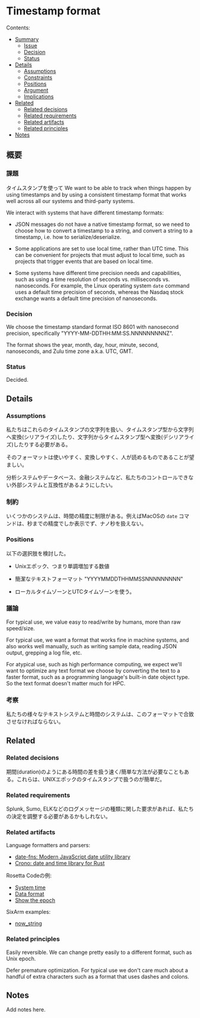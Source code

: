 # Timestamp format

Contents:

* [Summary](#summary)
  * [Issue](#issue)
  * [Decision](#decision)
  * [Status](#status)
* [Details](#details)
  * [Assumptions](#assumptions)
  * [Constraints](#constraints)
  * [Positions](#positions)
  * [Argument](#argument)
  * [Implications](#implications)
* [Related](#related)
  * [Related decisions](#related-decisions)
  * [Related requirements](#related-requirements)
  * [Related artifacts](#related-artifacts)
  * [Related principles](#related-principles)
* [Notes](#notes)


## 概要


### 課題

タイムスタンプを使って
We want to be able to track when things happen by using timestamps and by using a consistent timestamp format that works well across all our systems and third-party systems.

We interact with systems that have different timestamp formats:

* JSON messages do not have a native timestamp format, so we need to choose how to convert a timestamp to a string, and convert a string to a timestamp, i.e. how to serialize/deserialize.

* Some applications are set to use local time, rather than UTC time. This can be convenient for projects that must adjust to local time, such as projects that trigger events that are based on local time.

* Some systems have different time precision needs and capabilities, such as using a time resolution of seconds vs. milliseconds vs. nanoseconds. For example, the Linux operating system `date` command uses a default time precision of seconds, whereas the Nasdaq stock exchange wants a default time precision of nanoseconds.


### Decision

We choose the timestamp standard format ISO 8601 with nanosecond precision, specifically "YYYY-MM-DDTHH:MM:SS.NNNNNNNNNZ".

The format shows the year, month, day, hour, minute, second, nanoseconds, and Zulu time zone a.k.a. UTC, GMT.


### Status

Decided.


## Details


### Assumptions

私たちはこれらのタイムスタンプの文字列を扱い、タイムスタンプ型から文字列へ変換(シリアライズ)したり、文字列からタイムスタンプ型へ変換(デシリアライズ)したりする必要がある。

そのフォーマットは使いやすく、変換しやすく、人が読めるものであることが望ましい。

分析システムやデータベース、金融システムなど、私たちのコントロールできない外部システムと互換性があるようにしたい。


### 制約

いくつかのシステムは、時間の精度に制限がある。例えばMacOSの `date` コマンドは、秒までの精度でしか表示でず、ナノ秒を扱えない。

### Positions

以下の選択肢を検討した。

* Unixエポック、つまり単調増加する数値

* 簡潔なテキストフォーマット "YYYYMMDDTHHMMSSNNNNNNNNN"

* ローカルタイムゾーンとUTCタイムゾーンを使う。

### 議論


For typical use, we value easy to read/write by humans, more than raw speed/size.

For typical use, we want a format that works fine in machine systems, and also works well manually, such as writing sample data, reading JSON output, grepping a log file, etc.

For atypical use, such as high performance computing, we expect we'll want to optimize any text format we choose by converting the text to a faster format, such as a programming language's built-in date object type. So the text format doesn't matter much for HPC.


### 考察

私たちの様々なテキストシステムと時間のシステムは、このフォーマットで合致させなければならない。

## Related

### Related decisions

期間(duration)のようにある時間の差を扱う速く/簡単な方法が必要なこともある。これらは、UNIXエポックのタイムスタンプで扱うのが簡単だ。

### Related requirements

Splunk, Sumo, ELKなどのログメッセージの種類に関した要求があれば、私たちの決定を調整する必要があるかもしれない。

### Related artifacts

Language formatters and parsers:

  * [date-fns: Modern JavaScript date utility library](https://date-fns.org/)
  * [Crono: date and time library for Rust](https://github.com/chronotope/chron)
  
Rosetta Codeの例:

  * [System time](https://www.rosettacode.org/wiki/System_time)
  * [Data format](https://www.rosettacode.org/wiki/Date_format)
  * [Show the epoch](https://www.rosettacode.org/wiki/Show_the_epoch)

SixArm examples:

  * [now_string](https://github.com/SixArm/rosetta_code/tree/master/tasks/now_string)


### Related principles

Easily reversible. We can change pretty easily to a different format, such as Unix epoch.

Defer premature optimization. For typical use we don't care much about a handful of extra characters such as a format that uses dashes and colons.


## Notes

Add notes here.
